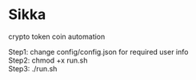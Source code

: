 # Sikka 
crypto token coin automation  

Step1: change config/config.json for required user info \
Step2: chmod +x run.sh \
Step3: ./run.sh